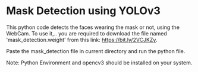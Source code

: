 # Mask Detection using YOLOv3

This python code detects the faces wearing the mask or not, using the WebCam.
To use it,.. you are required to download the file named 'mask_detection.weight' from this link: https://bit.ly/2VCJKZy.

Paste the mask_detection file in current directory and run the python file.

Note: Python Environment and opencv3 should be installed on your system. 
 
